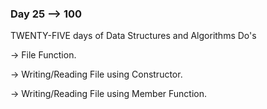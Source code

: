 ### Day 25 --> 100
TWENTY-FIVE days of Data Structures and Algorithms
Do's

-> File Function.

-> Writing/Reading File using Constructor.

-> Writing/Reading File using Member Function.
